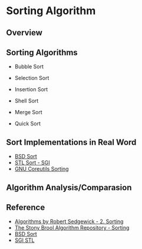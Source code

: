 # Sorting Algorithm

## Overview

## Sorting Algorithms

* Bubble Sort

* Selection Sort

* Insertion Sort

* Shell Sort

* Merge Sort

* Quick Sort

## Sort Implementations in Real Word
* [BSD Sort](http://bsdsort.sourceforge.net)
* [STL Sort - SGI](http://www.sgi.com/tech/stl)
* [GNU Coreutils Sorting](www.gnu.org/software/coreutil/coreutils.html)

## Algorithm Analysis/Comparasion


## Reference
* [Algorithms by Robert Sedgewick - 2. Sorting](http://algs4.princeton.edu/20sorting/)
* [The Stony Brool Algorithm Repository - Sorting](http://www3.cs.stonybrook.edu/~algorith/files/sorting.shtml)
* [BSD Sort](http://bsdsort.sourceforge.net)
* [SGI STL](www.sgi.com/tech/stl)

